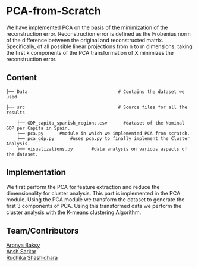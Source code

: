# PCA-from-Scratch
We have implemented PCA on the basis of the minimization of the reconstruction error. Reconstruction error is defined as the Frobenius norm of the difference between the original and reconstructed matrix. Specifically, of all possible linear projections from n to m dimensions, taking the first k components of the PCA transformation of X minimizes the reconstruction error.

## Content

    ├── Data                                  # Contains the dataset we used

    ├── src                                   # Source files for all the results
        .
        ├── GDP_capita_spanish_regions.csv      #dataset of the Nominal GDP per Capita in Spain.
        ├── pca.py      #module in which we implemented PCA from scratch.
        ├── pca_gdp.py      #uses pca.py to finally implement the Cluster Analysis.
        ├── visualizations.py       #data analysis on various aspects of the dataset.
        
## Implementation
We first perform the PCA for feature extraction and reduce the dimensionality for cluster analysis. This part is implemented in the PCA module. Using the PCA module we transform the dataset to generate the first 3 components of PCA. Using this transformed data we perform the cluster analysis with the K-means clustering Algorithm.

## Team/Contributors

[Aronya Baksy](https://github.com/abaksy) <br>
[Ansh Sarkar](https://github.com/anshsarkar) <br>
[Ruchika Shashidhara](https://github.com/RuchikaShashidhara)
